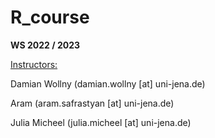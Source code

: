 # R_course

**WS 2022 / 2023**

<u>Instructors:</u>

Damian Wollny (damian.wollny [at] uni-jena.de)

Aram (aram.safrastyan [at] uni-jena.de)

Julia Micheel (julia.micheel [at] uni-jena.de)

